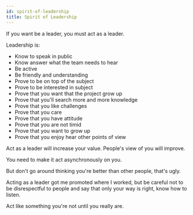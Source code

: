 ```yaml
---
id: spirit-of-leadership
title: Spirit of Leadership
---
```


If you want be a leader, you must act as a leader.

Leadership is:

- Know to speak in public
- Know answer what the team needs to hear
- Be active
- Be friendly and understanding
- Prove to be on top of the subject
- Prove to be interested in subject
- Prove that you want that the project grow up
- Prove that you'll search more and more knowledge
- Prove that you like challenges
- Prove that you care
- Prove that you have attitude
- Prove that you are not timid
- Prove that you want to grow up
- Prove that you enjoy hear other points of view

Act as a leader will increase your value. People's view of you will improve.

You need to make it act asynchronously on you.

But don't go around thinking you're better than other people, that's ugly.

Acting as a leader got me promoted where I worked, but be careful not to be disrespectful to people and say that only your way is right, know how to listen.

Act like something you're not until you really are.
